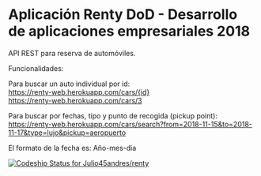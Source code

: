 # Aplicación Renty DoD - Desarrollo de aplicaciones empresariales 2018

API REST para reserva de automóviles.

Funcionalidades:

Para buscar un auto individual por id: \
https://renty-web.herokuapp.com/cars/{id} \
https://renty-web.herokuapp.com/cars/3 

Para buscar por fechas, tipo y punto de recogida (pickup point): \
https://renty-web.herokuapp.com/cars/search?from=2018-11-15&to=2018-11-17&type=lujo&pickup=aeropuerto

El formato de la fecha es: Año-mes-dia

[ ![Codeship Status for Julio45andres/renty](https://app.codeship.com/projects/3d705970-d665-0136-1655-5a1a4afb2c37/status?branch=tests)](https://app.codeship.com/projects/316959)
